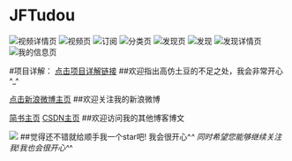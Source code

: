 # JFTudou

![视频详情页](http://7pum4h.com1.z0.glb.clouddn.com/视频详情页.gif)
![视频页](http://7pum4h.com1.z0.glb.clouddn.com/td视频页.gif)
![订阅](http://7pum4h.com1.z0.glb.clouddn.com/td订阅.gif)
![分类页](http://7pum4h.com1.z0.glb.clouddn.com/td分类页.gif)
![发现页](http://7pum4h.com1.z0.glb.clouddn.com/td发现页.gif)
![发现](http://7pum4h.com1.z0.glb.clouddn.com/td发现.gif)
![发现详情页](http://7pum4h.com1.z0.glb.clouddn.com/td发现详情页.gif)
![我的信息页](http://7pum4h.com1.z0.glb.clouddn.com/td我的信息页.gif)

#项目详解：
[点击项目详解链接](http://www.jianshu.com/p/2156ec56c55b)
##欢迎指出高仿土豆的不足之处，我会非常开心^_^ 


[点击新浪微博主页](http://weibo.com/3876651083/profile?rightmod=1&wvr=6&mod=personinfo)
##欢迎关注我的新浪微博


[简书主页](http://www.jianshu.com/users/be0e45643dcf/latest_articles)
[CSDN主页](http://blog.csdn.net/tubiebutu)
##欢迎访问我的其他博客博文


![](http://7pum4h.com1.z0.glb.clouddn.com/githubStar.png)
##觉得还不错就给顺手我一个star吧! 我会很开心^_^ 同时希望您能够继续关注我!我也会很开心^_^
